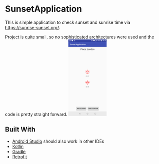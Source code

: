 # SunsetApplication
This is simple application to check sunset and sunrise time via https://sunrise-sunset.org/.

Project is quite small, so no sophisticated architectures were used and the code is pretty straight forward.
<img src="screenshots/screenshot.png" width="25%" />
## Built With
* [Android Studio](https://developer.android.com/studio/) should also work in other IDEs
* [Kotlin](https://kotlinlang.org/)
* [Gradle](https://gradle.org/)
* [Retrofit](https://square.github.io/retrofit/)
